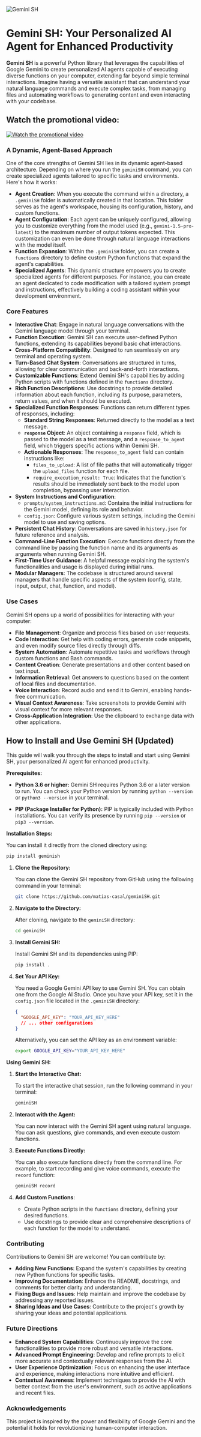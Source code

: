 ![Gemini SH](assets/GeminiSH.jpg)

# Gemini SH: Your Personalized AI Agent for Enhanced Productivity

**Gemini SH** is a powerful Python library that leverages the capabilities of Google Gemini to create personalized AI agents capable of executing diverse functions on your computer, extending far beyond simple terminal interactions. Imagine having a versatile assistant that can understand your natural language commands and execute complex tasks, from managing files and automating workflows to generating content and even interacting with your codebase.

## Watch the promotional video:
[![Watch the promotional video](https://img.youtube.com/vi/tSNp36ZvjlQ/0.jpg)](https://www.youtube.com/watch?v=tSNp36ZvjlQ)

### A Dynamic, Agent-Based Approach

One of the core strengths of Gemini SH lies in its dynamic agent-based architecture. Depending on where you run the `geminiSH` command, you can create specialized agents tailored to specific tasks and environments. Here's how it works:

- **Agent Creation**: When you execute the command within a directory, a `.geminiSH` folder is automatically created in that location. This folder serves as the agent's workspace, housing its configuration, history, and custom functions.
- **Agent Configuration**: Each agent can be uniquely configured, allowing you to customize everything from the model used (e.g., `gemini-1.5-pro-latest`) to the maximum number of output tokens expected. This customization can even be done through natural language interactions with the model itself.
- **Function Expansion**: Within the `.geminiSH` folder, you can create a `functions` directory to define custom Python functions that expand the agent's capabilities.
- **Specialized Agents**: This dynamic structure empowers you to create specialized agents for different purposes. For instance, you can create an agent dedicated to code modification with a tailored system prompt and instructions, effectively building a coding assistant within your development environment.

### Core Features

- **Interactive Chat**: Engage in natural language conversations with the Gemini language model through your terminal.
- **Function Execution**: Gemini SH can execute user-defined Python functions, extending its capabilities beyond basic chat interactions.
- **Cross-Platform Compatibility**: Designed to run seamlessly on any terminal and operating system.
- **Turn-Based Chat System**: Conversations are structured in turns, allowing for clear communication and back-and-forth interactions.
- **Customizable Functions**: Extend Gemini SH's capabilities by adding Python scripts with functions defined in the `functions` directory.
- **Rich Function Descriptions**: Use docstrings to provide detailed information about each function, including its purpose, parameters, return values, and when it should be executed.
- **Specialized Function Responses**: Functions can return different types of responses, including:
  - **Standard String Responses**: Returned directly to the model as a text message.
  - **`response` Object**: An object containing a `response` field, which is passed to the model as a text message, and a `response_to_agent` field, which triggers specific actions within Gemini SH.
  - **Actionable Responses**: The `response_to_agent` field can contain instructions like:
    - `files_to_upload`: A list of file paths that will automatically trigger the `upload_files` function for each file.
    - `require_execution_result: True`: Indicates that the function's results should be immediately sent back to the model upon completion, bypassing user interaction.
- **System Instructions and Configuration**:
  - `prompts/system_instructions.md`: Contains the initial instructions for the Gemini model, defining its role and behavior.
  - `config.json`: Configure various system settings, including the Gemini model to use and saving options.
- **Persistent Chat History**: Conversations are saved in `history.json` for future reference and analysis.
- **Command-Line Function Execution**: Execute functions directly from the command line by passing the function name and its arguments as arguments when running Gemini SH.
- **First-Time User Guidance**: A helpful message explaining the system's functionalities and usage is displayed during initial runs.
- **Modular Managers**: The codebase is structured around several managers that handle specific aspects of the system (config, state, input, output, chat, function, and model).

### Use Cases

Gemini SH opens up a world of possibilities for interacting with your computer:

- **File Management**: Organize and process files based on user requests.
- **Code Interaction**: Get help with coding errors, generate code snippets, and even modify source files directly through diffs.
- **System Automation**: Automate repetitive tasks and workflows through custom functions and Bash commands.
- **Content Creation**: Generate presentations and other content based on text input.
- **Information Retrieval**: Get answers to questions based on the content of local files and documentation.
- **Voice Interaction**: Record audio and send it to Gemini, enabling hands-free communication.
- **Visual Context Awareness**: Take screenshots to provide Gemini with visual context for more relevant responses.
- **Cross-Application Integration**: Use the clipboard to exchange data with other applications.

## How to Install and Use Gemini SH (Updated)

This guide will walk you through the steps to install and start using Gemini SH, your personalized AI agent for enhanced productivity.

**Prerequisites:**

- **Python 3.6 or higher:** Gemini SH requires Python 3.6 or a later version to run. You can check your Python version by running `python --version` or `python3 --version` in your terminal.

- **PIP (Package Installer for Python):** PIP is typically included with Python installations. You can verify its presence by running `pip --version` or `pip3 --version`.

**Installation Steps:**

You can install it directly from the cloned directory using:

```bash
pip install geminish
```

1. **Clone the Repository:**

   You can clone the Gemini SH repository from GitHub using the following command in your terminal:

   ```bash
   git clone https://github.com/matias-casal/geminiSH.git
   ```

2. **Navigate to the Directory:**

   After cloning, navigate to the `geminiSH` directory:

   ```bash
   cd geminiSH
   ```

3. **Install Gemini SH:**

   Install Gemini SH and its dependencies using PIP:

   ```bash
   pip install .
   ```

4. **Set Your API Key:**

   You need a Google Gemini API key to use Gemini SH. You can obtain one from the Google AI Studio. Once you have your API key, set it in the `config.json` file located in the `.geminiSH` directory:

   ```json
   {
     "GOOGLE_API_KEY": "YOUR_API_KEY_HERE"
     // ... other configurations
   }
   ```

   Alternatively, you can set the API key as an environment variable:

   ```bash
   export GOOGLE_API_KEY="YOUR_API_KEY_HERE"
   ```

**Using Gemini SH:**

1. **Start the Interactive Chat:**

   To start the interactive chat session, run the following command in your terminal:

   ```bash
   geminiSH
   ```

2. **Interact with the Agent:**

   You can now interact with the Gemini SH agent using natural language. You can ask questions, give commands, and even execute custom functions.

3. **Execute Functions Directly:**

   You can also execute functions directly from the command line. For example, to start recording and give voice commands, execute the `record` function:

   ```bash
   geminiSH record
   ```

4. **Add Custom Functions**:
   - Create Python scripts in the `functions` directory, defining your desired functions.
   - Use docstrings to provide clear and comprehensive descriptions of each function for the model to understand.

### Contributing

Contributions to Gemini SH are welcome! You can contribute by:

- **Adding New Functions**: Expand the system's capabilities by creating new Python functions for specific tasks.
- **Improving Documentation**: Enhance the README, docstrings, and comments for better clarity and understanding.
- **Fixing Bugs and Issues**: Help maintain and improve the codebase by addressing any reported issues.
- **Sharing Ideas and Use Cases**: Contribute to the project's growth by sharing your ideas and potential applications.

### Future Directions

- **Enhanced System Capabilities**: Continuously improve the core functionalities to provide more robust and versatile interactions.
- **Advanced Prompt Engineering**: Develop and refine prompts to elicit more accurate and contextually relevant responses from the AI.
- **User Experience Optimization**: Focus on enhancing the user interface and experience, making interactions more intuitive and efficient.
- **Contextual Awareness**: Implement techniques to provide the AI with better context from the user's environment, such as active applications and recent files.

### Acknowledgements

This project is inspired by the power and flexibility of Google Gemini and the potential it holds for revolutionizing human-computer interaction.



